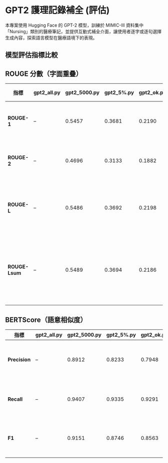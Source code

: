 # GPT2 護理記錄補全 (評估)

本專案使用 Hugging Face 的 GPT-2 模型，訓練於 MIMIC-III 資料集中「Nursing」類別的醫療筆記，並提供互動式補全介面，讓使用者逐字或逐句選擇生成內容，探索語言模型在醫療語境下的表現。

##  模型評估指標比較

## ROUGE 分數（字面重疊）

| 指標        | gpt2_all.py | gpt2_5000.py | gpt2_5%.py | gpt2_ok.py | 說明               |
|-------------|-------------|--------------|------------|------------|--------------------|
| **ROUGE-1** | –           | 0.5457       | 0.3681     | 0.2190     | 單字重疊率         |
| **ROUGE-2** | –           | 0.4696       | 0.3133     | 0.1882     | 雙字重疊率         |
| **ROUGE-L** | –           | 0.5486       | 0.3692     | 0.2198     | 最長公共子序列     |
| **ROUGE-Lsum** | –        | 0.5489       | 0.3694     | 0.2186     | 多句摘要結構相似度 |

## BERTScore（語意相似度）

| 指標         | gpt2_all.py | gpt2_5000.py | gpt2_5%.py | gpt2_ok.py | 說明                                       |
|--------------|-------------|--------------|------------|------------|--------------------------------------------|
| **Precision** | –           | 0.8912       | 0.8233     | 0.7948     | 生成詞向量與參考相似度（語意正確性）       |
| **Recall**    | –           | 0.9407       | 0.9335     | 0.9291     | 參考詞向量與生成相似度（涵蓋程度）         |
| **F1**        | –           | 0.9151       | 0.8746     | 0.8563     | Precision 與 Recall 的調和平均（整體語意） |
